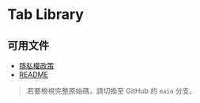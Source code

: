 # Tab Library

## 可用文件
- [隱私權政策](privacy-policy.html)
- [README](README.html)

> 若要檢視完整原始碼，請切換至 GitHub 的 `main` 分支。
